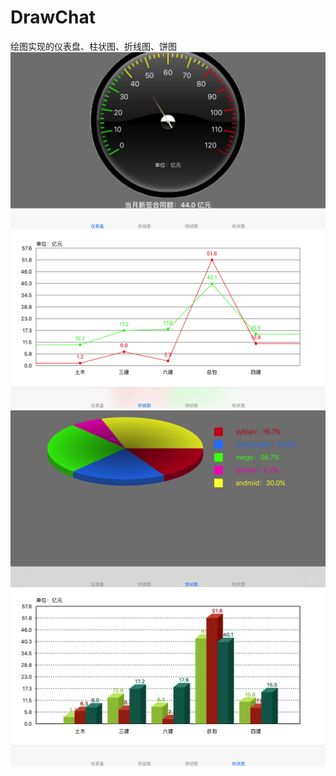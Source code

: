 # DrawChat
绘图实现的仪表盘、柱状图、折线图、饼图
![image](https://github.com/CampbellQi/DrawChat/raw/master/ScreenShots/1.jpg)
![image](https://github.com/CampbellQi/DrawChat/raw/master/ScreenShots/2.jpg)
![image](https://github.com/CampbellQi/DrawChat/raw/master/ScreenShots/3.jpg)
![image](https://github.com/CampbellQi/DrawChat/raw/master/ScreenShots/4.jpg)
